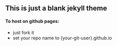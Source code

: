 ## This is just a blank jekyll theme

#### To host on github pages:
- just fork it
- set your repo name to {your-git-user}.github.io


